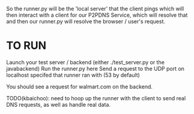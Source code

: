 So the runner.py will be the 'local server' that the client pings which will then
interact with a client for our P2PDNS Service, which will resolve that and then
our runner.py will resolve the browser / user's request.

# TO RUN
Launch your test server / backend (either ./test\_server.py or the javabackend)
Run the runner.py here
Send a request to the UDP port on localhost specifed that runner ran with (53 by default)

You should see a request for walmart.com on the backend.


TODO(kbaichoo): need to hoop up the runner with the client to send real DNS
requests, as well as handle real data.
